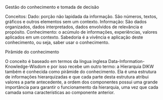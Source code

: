 
Gestão do conhecimento e tomada de decisão

Conceitos:
Dado: porção não lapidada da informação. São números, textos, gráficos e
outros elementos sem um contexto.
Informação: São dados organizados, dados interpretados, dados envolvidos
de relevância e propósito.
Conhecimento: o acúmulo de informações, experiências, valores aplicados
em um contexto.
Sabedoria é a vivência e aplicação deste conhecimento, ou seja, saber usar o conhecimento.

Pirâmide do conhecimento

O conceito é baseado em termos da língua inglesa Data-Information-Knowledge-Wisdom e por isso recebe um outro termo: a Hierarquia DIKW também é conhecida como pirâmide do conhecimento.
	Ela é uma estrutura de informações hierarquizadas e que cada parte desta estrutura atribui valores a parte antecedente, a ordem dos componentes possui uma grande importância para garantir o funcionamento da hierarquia, uma vez que cada camada soma características ao componente anterior.
  

